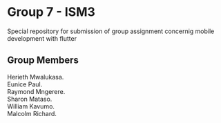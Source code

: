 # Group 7 - ISM3 
Special repository for submission of group assignment concernig mobile development with flutter

## Group Members
Herieth Mwalukasa.  
Eunice Paul.  
Raymond Mngerere.  
Sharon Mataso.  
William Kavumo.  
Malcolm Richard. 
